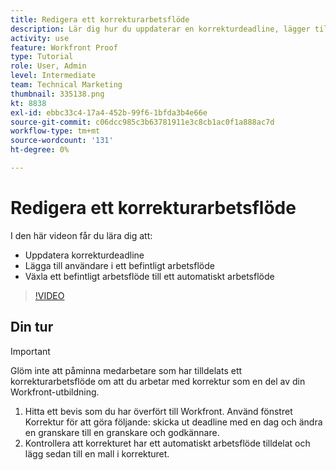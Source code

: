 ```yaml
---
title: Redigera ett korrekturarbetsflöde
description: Lär dig hur du uppdaterar en korrekturdeadline, lägger till användare i ett befintligt arbetsflöde och byter ett befintligt arbetsflöde till ett automatiserat arbetsflöde i [!DNL  Workfront].
activity: use
feature: Workfront Proof
type: Tutorial
role: User, Admin
level: Intermediate
team: Technical Marketing
thumbnail: 335138.png
kt: 8838
exl-id: ebbc33c4-17a4-452b-99f6-1bfda3b4e66e
source-git-commit: c06dcc985c3b63781911e3c8cb1ac0f1a888ac7d
workflow-type: tm+mt
source-wordcount: '131'
ht-degree: 0%

---
```


# Redigera ett korrekturarbetsflöde

I den här videon får du lära dig att:

* Uppdatera korrekturdeadline
* Lägga till användare i ett befintligt arbetsflöde
* Växla ett befintligt arbetsflöde till ett automatiskt arbetsflöde

>[!VIDEO](https://video.tv.adobe.com/v/335138/?quality=12)

## Din tur

>[!IMPORTANT]
>
>Glöm inte att påminna medarbetare som har tilldelats ett korrekturarbetsflöde om att du arbetar med korrektur som en del av din Workfront-utbildning.

1. Hitta ett bevis som du har överfört till Workfront. Använd fönstret Korrektur för att göra följande: skicka ut deadline med en dag och ändra en granskare till en granskare och godkännare.
1. Kontrollera att korrekturet har ett automatiskt arbetsflöde tilldelat och lägg sedan till en mall i korrekturet.



<!--
## Learn more
* Add stages and users to an automated workflow on a proof
* Convert a basic workflow to an automated workflow on a proof
* Create or edit an automated workflow for an existing proof
* Edit proof stages and reviewers
-->

